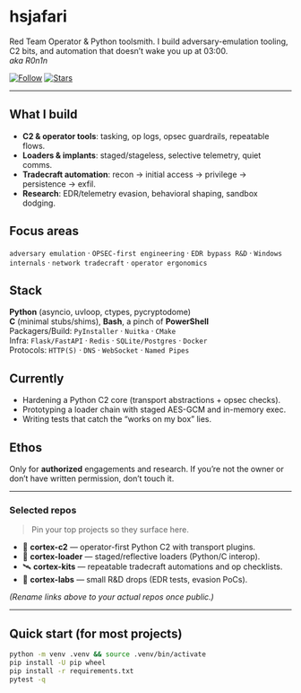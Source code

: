 # hsjafari

Red Team Operator & Python toolsmith. I build adversary-emulation tooling, C2 bits, and automation that doesn’t wake you up at 03:00.  
*aka R0n1n*

[![Follow](https://img.shields.io/github/followers/hsjafari?label=Follow&style=social)](https://github.com/hsjafari)
[![Stars](https://img.shields.io/github/stars/hsjafari?affiliations=OWNER%2CCOLLABORATOR&style=social)](https://github.com/hsjafari?tab=repositories)

---

## What I build
- **C2 & operator tools**: tasking, op logs, opsec guardrails, repeatable flows.
- **Loaders & implants**: staged/stageless, selective telemetry, quiet comms.
- **Tradecraft automation**: recon → initial access → privilege → persistence → exfil.
- **Research**: EDR/telemetry evasion, behavioral shaping, sandbox dodging.

## Focus areas
`adversary emulation` · `OPSEC-first engineering` · `EDR bypass R&D` · `Windows internals` · `network tradecraft` · `operator ergonomics`

## Stack
**Python** (asyncio, uvloop, ctypes, pycryptodome)  
**C** (minimal stubs/shims), **Bash**, a pinch of **PowerShell**  
Packagers/Build: `PyInstaller` · `Nuitka` · `CMake`  
Infra: `Flask/FastAPI` · `Redis` · `SQLite/Postgres` · `Docker`  
Protocols: `HTTP(S)` · `DNS` · `WebSocket` · `Named Pipes`  

## Currently
- Hardening a Python C2 core (transport abstractions + opsec checks).
- Prototyping a loader chain with staged AES-GCM and in-memory exec.
- Writing tests that catch the “works on my box” lies.

## Ethos
Only for **authorized** engagements and research. If you’re not the owner or don’t have written permission, don’t touch it.

---

### Selected repos
> Pin your top projects so they surface here.
- 🔴 **cortex-c2** — operator-first Python C2 with transport plugins.
- 🧬 **cortex-loader** — staged/reflective loaders (Python/C interop).
- 🛰️ **cortex-kits** — repeatable tradecraft automations and op checklists.
- 🧪 **cortex-labs** — small R&D drops (EDR tests, evasion PoCs).

*(Rename links above to your actual repos once public.)*

---

## Quick start (for most projects)
```bash
python -m venv .venv && source .venv/bin/activate
pip install -U pip wheel
pip install -r requirements.txt
pytest -q
